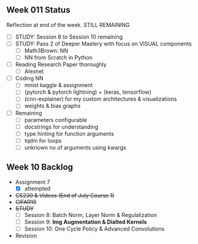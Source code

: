 ## Week 011 Status

Reflection at end of the week.
STILL REMAINING
- [ ] STUDY: Session 8 to Session 10 remaining
- [ ] STUDY: Pass 2 of Deeper Mastery with focus on VISUAL components
  - [ ] Math3Brown: NN
  - [ ] NN from Scratch in Python
- [ ] Reading Research Paper thoroughly
  - [ ] Alexnet
- [ ] Coding NN
  - [ ] mnist kaggle & assignment
  - [ ] (pytorch & pytorch lightning) + (keras, tensorflow)
  - [ ] (cnn-explainer) for my custom architectures & visualizations
  - [ ] weights & bias graphs
- [ ] Remaining
  - [ ] parameters configurable
  - [ ] docstrings for understanding
  - [ ] type hinting for function arguments
  - [ ] tqdm for loops
  - [ ] unknown no of arguments using kwargs

## Week 10 Backlog
- Assignment 7
  - [x] attempted
- ~~CS230 & Videos (End of July Course 1)~~
- ~~CIFAR10~~
- ~~STUDY~~
	- [ ] Session 8: Batch Norm, Layer Norm & Regulalization
	- [ ] Session 9: **Img Augmentation & Dialted Kernels**
	- [ ] Session 10: One Cycle Policy & Advanced Convolutions
- Revision